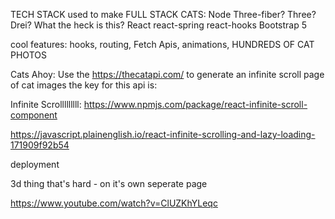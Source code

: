 TECH STACK used to make FULL STACK CATS:
Node
Three-fiber? Three? Drei? What the heck is this?
React
react-spring
react-hooks
Bootstrap 5

cool features: hooks, routing, Fetch Apis, animations, HUNDREDS OF CAT PHOTOS


Cats Ahoy:
Use the https://thecatapi.com/ to generate an infinite scroll page of cat images
  the key for this api is:

Infinite Scrolllllllll: https://www.npmjs.com/package/react-infinite-scroll-component

https://javascript.plainenglish.io/react-infinite-scrolling-and-lazy-loading-171909f92b54

deployment 

3d thing that's hard - on it's own seperate page

https://www.youtube.com/watch?v=ClUZKhYLeqc

